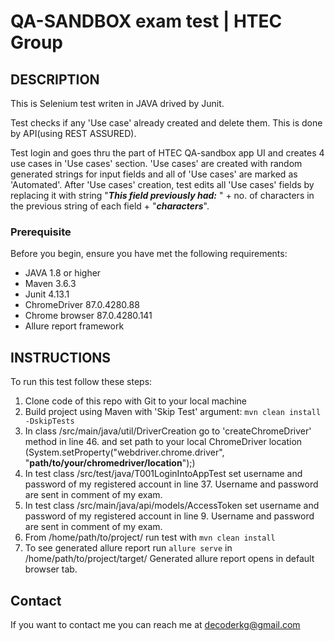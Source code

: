 # QA-SANDBOX exam test | HTEC Group

## DESCRIPTION
This is Selenium test writen in JAVA drived by Junit.

Test checks if any 'Use case' already created and delete them. This is done by API(using REST ASSURED).

Test login and goes thru the part of HTEC QA-sandbox app UI and creates 4 use cases in 'Use cases' section.
'Use cases' are created with random generated strings for input fields and all of 'Use cases' are marked as 'Automated'.
After 'Use cases' creation, test edits all 'Use cases' fields by replacing it with string "_**This field previously had:**_ " +
no. of characters in the previous string of each field + "_**characters**_".

### Prerequisite
Before you begin, ensure you have met the following requirements:

- JAVA 1.8 or higher
- Maven 3.6.3
- Junit 4.13.1
- ChromeDriver 87.0.4280.88
- Chrome browser 87.0.4280.141
- Allure report framework

## INSTRUCTIONS
To run this test follow these steps:
1. Clone code of this repo with Git to your local machine
2. Build project using Maven with 'Skip Test' argument:
`mvn clean install -DskipTests`
3. In class /src/main/java/util/DriverCreation go to 'createChromeDriver' method in line 46. and set path to your local
ChromeDriver location (System.setProperty("webdriver.chrome.driver", "**path/to/your/chromedriver/location**");)
4. In test class /src/test/java/T001LoginIntoAppTest set username and password of my registered account in line 37.
Username and password are sent in comment of my exam.
5. In test class /src/main/java/api/models/AccessToken set username and password of my registered account in line 9.
Username and password are sent in comment of my exam.
6. From /home/path/to/project/ run test with `mvn clean install`
7. To see generated allure report run `allure serve` in /home/path/to/project/target/ Generated allure report opens in
default browser tab.

## Contact
If you want to contact me you can reach me at decoderkg@gmail.com